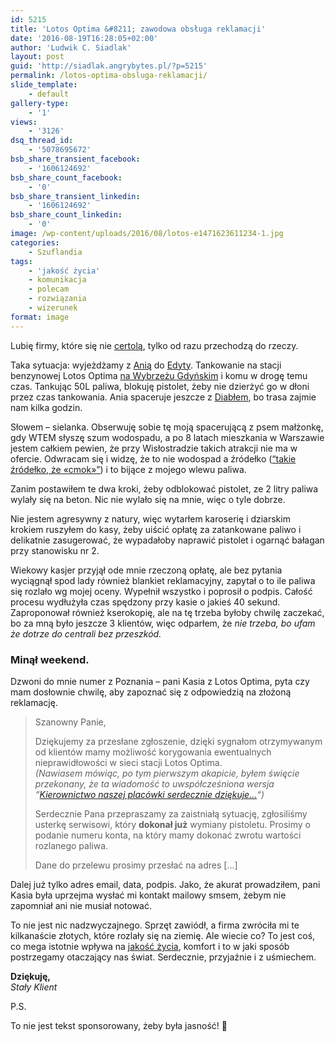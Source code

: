 ```yaml
---
id: 5215
title: 'Lotos Optima &#8211; zawodowa obsługa reklamacji'
date: '2016-08-19T16:28:05+02:00'
author: 'Ludwik C. Siadlak'
layout: post
guid: 'http://siadlak.angrybytes.pl/?p=5215'
permalink: /lotos-optima-obsluga-reklamacji/
slide_template:
    - default
gallery-type:
    - '1'
views:
    - '3126'
dsq_thread_id:
    - '5078695672'
bsb_share_transient_facebook:
    - '1606124692'
bsb_share_count_facebook:
    - '0'
bsb_share_transient_linkedin:
    - '1606124692'
bsb_share_count_linkedin:
    - '0'
image: /wp-content/uploads/2016/08/lotos-e1471623611234-1.jpg
categories:
    - Szuflandia
tags:
    - 'jakość życia'
    - komunikacja
    - polecam
    - rozwiązania
    - wizerunek
format: image
---
```


Lubię firmy, które się nie [certolą](http://sjp.pwn.pl/sjp/certolic-sie;2447632.html), tylko od razu przechodzą do rzeczy.

Taka sytuacja: wyjeżdżamy z [Anią](http://www.siadlak.ae) do [Edyty](http://www.kreart.eu). Tankowanie na stacji benzynowej Lotos Optima [na Wybrzeżu Gdyńskim](https://www.google.pl/maps/place/Lotos+Optima/@52.2769712,20.9944004,15z/data=!4m5!3m4!1s0x0:0x4000cd0bf649c106!8m2!3d52.2769712!4d20.9944004) i komu w drogę temu czas. Tankując 50L paliwa, blokuję pistolet, żeby nie dzierżyć go w dłoni przez czas tankowania. Ania spaceruje jeszcze z [Diabłem](https://www.facebook.com/Diabe%C5%82-1574928392768389/), bo trasa zajmie nam kilka godzin.

Słowem – sielanka. Obserwuję sobie tę moją spacerującą z psem małżonkę, gdy WTEM słyszę szum wodospadu, a po 8 latach mieszkania w Warszawie jestem całkiem pewien, że przy Wisłostradzie takich atrakcji nie ma w ofercie. Odwracam się i widzę, że to nie wodospad a źródełko ([“takie źródełko, że «cmok»”](https://youtu.be/n65a4qEFmHk?t=1m13s)) i to bijące z mojego wlewu paliwa.

Zanim postawiłem te dwa kroki, żeby odblokować pistolet, ze 2 litry paliwa wylały się na beton. Nic nie wylało się na mnie, więc o tyle dobrze.

Nie jestem agresywny z natury, więc wytarłem karoserię i dziarskim krokiem ruszyłem do kasy, żeby uiścić opłatę za zatankowane paliwo i delikatnie zasugerować, że wypadałoby naprawić pistolet i ogarnąć bałagan przy stanowisku nr 2.

Wiekowy kasjer przyjął ode mnie rzeczoną opłatę, ale bez pytania wyciągnął spod lady również blankiet reklamacyjny, zapytał o to ile paliwa się rozlało wg mojej oceny. Wypełnił wszystko i poprosił o podpis. Całość procesu wydłużyła czas spędzony przy kasie o jakieś 40 sekund. Zaproponował również kserokopię, ale na tę trzeba byłoby chwilę zaczekać, bo za mną było jeszcze 3 klientów, więc odparłem, że *nie trzeba, bo ufam że dotrze do centrali bez przeszkód.*

### Minął weekend.

Dzwoni do mnie numer z Poznania – pani Kasia z Lotos Optima, pyta czy mam dosłownie chwilę, aby zapoznać się z odpowiedzią na złożoną reklamację.

> Szanowny Panie,
> 
> Dziękujemy za przesłane zgłoszenie, dzięki sygnałom otrzymywanym od klientów mamy możliwość korygowania ewentualnych nieprawidłowości w sieci stacji Lotos Optima.  
> *(Nawiasem mówiąc, po tym pierwszym akapicie, byłem święcie przekonany, że ta wiadomość to uwspółcześniona wersja “[Kierownictwo naszej placówki serdecznie dziękuje…](https://youtu.be/ZzivIBKepP4?t=2m8s)“)*
> 
> Serdecznie Pana przepraszamy za zaistniałą sytuację, zgłosiliśmy usterkę serwisowi, który **dokonał już** wymiany pistoletu. Prosimy o podanie numeru konta, na który mamy dokonać zwrotu wartości rozlanego paliwa.
> 
> Dane do przelewu prosimy przesłać na adres \[…\]

Dalej już tylko adres email, data, podpis. Jako, że akurat prowadziłem, pani Kasia była uprzejma wysłać mi kontakt mailowy smsem, żebym nie zapomniał ani nie musiał notować.

To nie jest nic nadzwyczajnego. Sprzęt zawiódł, a firma zwróciła mi te kilkanaście złotych, które rozlały się na ziemię. Ale wiecie co? To jest coś, co mega istotnie wpływa na [jakość życia](http://personaldevelopment.pl/t/jakosc-zycia/), komfort i to w jaki sposób postrzegamy otaczający nas świat. Serdecznie, przyjaźnie i z uśmiechem.

**Dziękuję,**   
*Stały Klient*

P.S.

To nie jest tekst sponsorowany, żeby była jasność! 🙂
